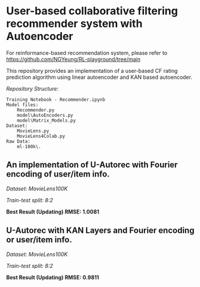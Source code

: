 # User-based collaborative filtering recommender system with Autoencoder

For reinformance-based recommendation system, please refer to https://github.com/NGYeung/RL-playground/tree/main

This repository provides an implementation of a user-based CF rating prediction algorithm using linear autoencoder and KAN based autoencoder.

*Repository Structure:*

	Training Notebook - Recommender.ipynb
	Model files:
		Recommender.py 
		model\AutoEncoders.py
		model\Matrix_Models.py
	Dataset:
		MovieLens.py
		MovieLens4Colab.py
	Raw Data:
		ml-100k\.
		

## An implementation of U-Autorec with Fourier encoding of user/item info.

*Dataset: MovieLens100K*

*Train-test split: 8:2*

**Best Result (Updating) RMSE: 1.0081**

## U-Autorec with KAN Layers and Fourier encoding or user/item info.

*Dataset: MovieLens100K*

*Train-test split: 8:2*

**Best Result (Updating) RMSE: 0.9811**
